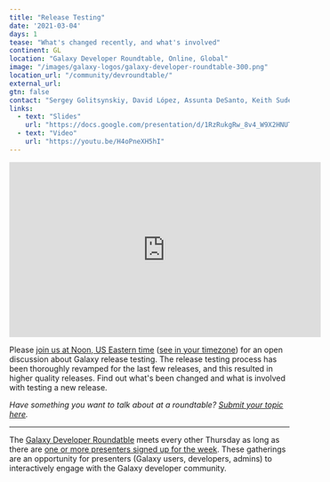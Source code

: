 ```yaml
---
title: "Release Testing"
date: '2021-03-04'
days: 1
tease: "What's changed recently, and what's involved"
continent: GL
location: "Galaxy Developer Roundtable, Online, Global"
image: "/images/galaxy-logos/galaxy-developer-roundtable-300.png"
location_url: "/community/devroundtable/"
external_url:
gtn: false
contact: "Sergey Golitsynskiy, David López, Assunta DeSanto, Keith Suderman, John Chilton"
links:
  - text: "Slides"
    url: "https://docs.google.com/presentation/d/1RzRukgRw_8v4_W9X2HNUTL7sBK6Y3wBS0f73BTFfVUc/edit#slide=id.gc2a6ff74d4_0_0"
  - text: "Video"
    url: "https://youtu.be/H4oPneXH5hI"
---
```


<iframe width="560" height="315" src="https://www.youtube-nocookie.com/embed/H4oPneXH5hI" frameborder="0" allow="accelerometer; autoplay; encrypted-media; gyroscope; picture-in-picture" allowfullscreen></iframe>

Please [join us at Noon, US Eastern time](https://psu.zoom.us/j/92752763386) ([see in your timezone](https://www.timeanddate.com/worldclock/fixedtime.html?msg=Galaxy+Developer+Roundtable&iso=20210304T12&p1=179&ah=1)) for an open discussion about Galaxy release testing. The release testing process has been thoroughly revamped for the last few releases, and this resulted in higher quality releases. Find out what's been changed and what is involved with testing a new release.


*Have something you want to talk about at a roundtable? [Submit your topic here](https://bit.ly/gxdevroundtablepresent).*


---

The [Galaxy Developer Roundatble](/community/devroundtable/) meets every other Thursday as long as there are [one or more presenters signed up for the week](https://bit.ly/gxdevroundtablepresent).  These gatherings are an opportunity for presenters (Galaxy users, developers, admins) to interactively engage with the Galaxy developer community. 
